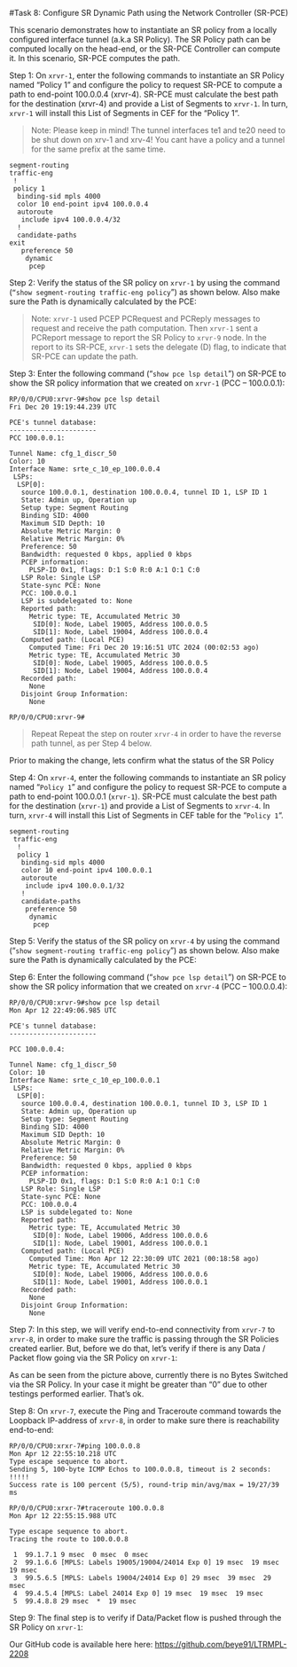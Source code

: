 #Task 8: Configure SR Dynamic Path using the Network Controller (SR-PCE)

This scenario demonstrates how to instantiate an SR policy from a locally configured interface tunnel (a.k.a SR Policy). The SR Policy path can be computed locally on the head-end, or the SR-PCE Controller can compute it. In this scenario, SR-PCE computes the path.

Step 1:  On ```xrvr-1```, enter the following commands to instantiate an SR Policy named “Policy 1” and configure the policy to request SR-PCE to compute a path to end-point 100.0.0.4 (xrvr-4). SR-PCE must calculate the best path for the destination (xrvr-4) and provide a List of Segments to ```xrvr-1```. In turn, ```xrvr-1``` will install this List of Segments in CEF for the “Policy 1“.

> Note: Please keep in mind!
The tunnel interfaces te1 and te20 need to be shut down on xrv-1 and xrv-4! You cant have a policy and a tunnel for the same prefix at the same time.

```
segment-routing
traffic-eng
 !
 policy 1
  binding-sid mpls 4000
  color 10 end-point ipv4 100.0.0.4
  autoroute
   include ipv4 100.0.0.4/32
  !
  candidate-paths
exit
   preference 50
    dynamic
     pcep
```
Step 2:  Verify the status of the SR policy on ```xrvr-1``` by using the command (```“show segment-routing traffic-eng policy```”) as shown below. Also make sure the Path is dynamically calculated by the PCE:


> Note: ```xrvr-1``` used PCEP PCRequest and PCReply messages to request and receive the path computation. Then ```xrvr-1``` sent a PCReport message to report the SR Policy to ```xrvr-9``` node. In the report to its SR-PCE, ```xrvr-1``` sets the delegate (D) flag, to indicate that SR-PCE can update the path.

Step 3:  Enter the following command (“```show pce lsp detail```”) on SR-PCE to show the SR policy information that we created on ```xrvr-1``` (PCC – 100.0.0.1):
```
RP/0/0/CPU0:xrvr-9#show pce lsp detail
Fri Dec 20 19:19:44.239 UTC

PCE's tunnel database:
----------------------
PCC 100.0.0.1:

Tunnel Name: cfg_1_discr_50
Color: 10
Interface Name: srte_c_10_ep_100.0.0.4
 LSPs:
  LSP[0]:
   source 100.0.0.1, destination 100.0.0.4, tunnel ID 1, LSP ID 1
   State: Admin up, Operation up
   Setup type: Segment Routing
   Binding SID: 4000
   Maximum SID Depth: 10
   Absolute Metric Margin: 0
   Relative Metric Margin: 0%
   Preference: 50
   Bandwidth: requested 0 kbps, applied 0 kbps
   PCEP information:
     PLSP-ID 0x1, flags: D:1 S:0 R:0 A:1 O:1 C:0
   LSP Role: Single LSP
   State-sync PCE: None
   PCC: 100.0.0.1
   LSP is subdelegated to: None
   Reported path:
     Metric type: TE, Accumulated Metric 30
      SID[0]: Node, Label 19005, Address 100.0.0.5
      SID[1]: Node, Label 19004, Address 100.0.0.4
   Computed path: (Local PCE)
     Computed Time: Fri Dec 20 19:16:51 UTC 2024 (00:02:53 ago)
     Metric type: TE, Accumulated Metric 30
      SID[0]: Node, Label 19005, Address 100.0.0.5
      SID[1]: Node, Label 19004, Address 100.0.0.4
   Recorded path:
     None
   Disjoint Group Information:
     None

RP/0/0/CPU0:xrvr-9#
```
> Repeat
Repeat the step on router ```xrvr-4``` in order to have the reverse path tunnel, as per Step 4 below.

Prior to making the change, lets confirm what the status of the SR Policy

Step 4:  On ```xrvr-4```, enter the following commands to instantiate an SR policy named “```Policy 1```” and configure the policy to request SR-PCE to compute a path to end-point 100.0.0.1 (```xrvr-1```). SR-PCE must calculate the best path for the destination (```xrvr-1```) and provide a List of Segments to ```xrvr-4```. In turn, ```xrvr-4``` will install this List of Segments in CEF table for the “```Policy 1```“.
```
segment-routing
 traffic-eng
  !
  policy 1
   binding-sid mpls 4000
   color 10 end-point ipv4 100.0.0.1
   autoroute
    include ipv4 100.0.0.1/32
   !
   candidate-paths
    preference 50
     dynamic
      pcep
```
Step 5:  Verify the status of the SR policy on ```xrvr-4``` by using the command (“```show segment-routing traffic-eng policy```”) as shown below. Also make sure the Path is dynamically calculated by the PCE:


Step 6:  Enter the following command (“```show pce lsp detail```”) on SR-PCE to show the SR policy information that we created on ```xrvr-4``` (PCC – 100.0.0.4):
```
RP/0/0/CPU0:xrvr-9#show pce lsp detail
Mon Apr 12 22:49:06.985 UTC

PCE's tunnel database:
----------------------

PCC 100.0.0.4:

Tunnel Name: cfg_1_discr_50
Color: 10
Interface Name: srte_c_10_ep_100.0.0.1
 LSPs:
  LSP[0]:
   source 100.0.0.4, destination 100.0.0.1, tunnel ID 3, LSP ID 1
   State: Admin up, Operation up
   Setup type: Segment Routing
   Binding SID: 4000
   Maximum SID Depth: 10
   Absolute Metric Margin: 0
   Relative Metric Margin: 0%
   Preference: 50
   Bandwidth: requested 0 kbps, applied 0 kbps
   PCEP information:
     PLSP-ID 0x1, flags: D:1 S:0 R:0 A:1 O:1 C:0
   LSP Role: Single LSP
   State-sync PCE: None
   PCC: 100.0.0.4
   LSP is subdelegated to: None
   Reported path:
     Metric type: TE, Accumulated Metric 30
      SID[0]: Node, Label 19006, Address 100.0.0.6
      SID[1]: Node, Label 19001, Address 100.0.0.1
   Computed path: (Local PCE)
     Computed Time: Mon Apr 12 22:30:09 UTC 2021 (00:18:58 ago)
     Metric type: TE, Accumulated Metric 30
      SID[0]: Node, Label 19006, Address 100.0.0.6
      SID[1]: Node, Label 19001, Address 100.0.0.1
   Recorded path:
     None
   Disjoint Group Information:
     None
```
Step 7:  In this step, we will verify end-to-end connectivity from ```xrvr-7``` to ```xrvr-8```, in order to make sure the traffic is passing through the SR Policies created earlier. But, before we do that, let’s verify if there is any Data / Packet flow going via the SR Policy on ```xrvr-1```:


As can be seen from the picture above, currently there is no Bytes Switched via the SR Policy. In your case it might be greater than “0” due to other testings performed earlier. That’s ok.

Step 8:  On ```xrvr-7```, execute the Ping and Traceroute command towards the Loopback IP-address of ```xrvr-8```, in order to make sure there is reachability end-to-end:
```
RP/0/0/CPU0:xrxr-7#ping 100.0.0.8
Mon Apr 12 22:55:10.218 UTC
Type escape sequence to abort.
Sending 5, 100-byte ICMP Echos to 100.0.0.8, timeout is 2 seconds:
!!!!!
Success rate is 100 percent (5/5), round-trip min/avg/max = 19/27/39 ms
```
```
RP/0/0/CPU0:xrxr-7#traceroute 100.0.0.8
Mon Apr 12 22:55:15.988 UTC

Type escape sequence to abort.
Tracing the route to 100.0.0.8

 1  99.1.7.1 9 msec  0 msec  0 msec
 2  99.1.6.6 [MPLS: Labels 19005/19004/24014 Exp 0] 19 msec  19 msec  19 msec
 3  99.5.6.5 [MPLS: Labels 19004/24014 Exp 0] 29 msec  39 msec  29 msec
 4  99.4.5.4 [MPLS: Label 24014 Exp 0] 19 msec  19 msec  19 msec
 5  99.4.8.8 29 msec  *  19 msec
```
Step 9:  The final step is to verify if Data/Packet flow is pushed through the SR Policy on ```xrvr-1```:


Our GitHub code is available here here: https://github.com/beye91/LTRMPL-2208
